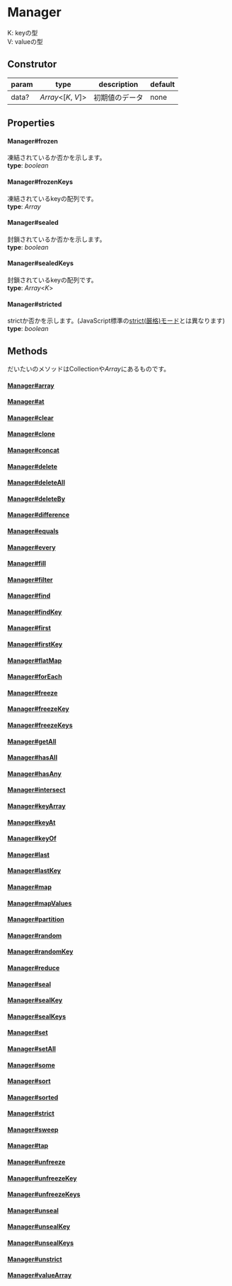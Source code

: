 # Manager
K: keyの型  
V: valueの型

## Construtor 
**param**|**type**|**description**|**default**  
---|---|---|---  
data?|*Array*<[*K*, *V*]>|初期値のデータ|none

## Properties

#### Manager#frozen
凍結されているか否かを示します。  
**type**: *boolean*

#### Manager#frozenKeys
凍結されているkeyの配列です。  
**type**: *Array*<K>

#### Manager#sealed
封鎖されているか否かを示します。  
**type**: *boolean*

#### Manager#sealedKeys
封鎖されているkeyの配列です。  
**type**: *Array*<*K*>

#### Manager#stricted
strictか否かを示します。(JavaScript標準の[strict(厳格)モード](https://developer.mozilla.org/ja/docs/Web/JavaScript/Reference/Strict_mode)とは異なります)  
**type**: *boolean*

## Methods
だいたいのメソッドはCollectionや*Array*にあるものです。

#### [Manager#array](https://github.com/Mametaro-discord/DataManager/blob/docs/Manager/methods/array.md)

#### [Manager#at](https://github.com/Mametaro-discord/DataManager/blob/docs/Manager/methods/at.md)

#### [Manager#clear](https://github.com/Mametaro-discord/DataManager/blob/docs/Manager/methods/clear.md)

#### [Manager#clone](https://github.com/Mametaro-discord/DataManager/blob/docs/Manager/methods/clone.md)

#### [Manager#concat](https://github.com/Mametaro-discord/DataManager/blob/docs/Manager/methods/concat.md)

#### [Manager#delete](https://github.com/Mametaro-discord/DataManager/blob/docs/Manager/methods/delete.md)

#### [Manager#deleteAll](https://github.com/Mametaro-discord/DataManager/blob/docs/Manager/methods/deleteAll.md)

#### [Manager#deleteBy](https://github.com/Mametaro-discord/DataManager/blob/docs/Manager/methods/deleteBy.md)

#### [Manager#difference](https://github.com/Mametaro-discord/DataManager/blob/docs/Manager/methods/difference.md)

#### [Manager#equals](https://github.com/Mametaro-discord/DataManager/blob/docs/Manager/methods/equals.md)

#### [Manager#every](https://github.com/Mametaro-discord/DataManager/blob/docs/Manager/methods/every.md)

#### [Manager#fill](https://github.com/Mametaro-discord/DataManager/blob/docs/Manager/methods/fill.md)

#### [Manager#filter](https://github.com/Mametaro-discord/DataManager/blob/docs/Manager/methods/filter.md)

#### [Manager#find](https://github.com/Mametaro-discord/DataManager/blob/docs/Manager/methods/find.md)

#### [Manager#findKey](https://github.com/Mametaro-discord/DataManager/blob/docs/Manager/methods/findKey.md)

#### [Manager#first](https://github.com/Mametaro-discord/DataManager/blob/docs/Manager/methods/first.md)

#### [Manager#firstKey](https://github.com/Mametaro-discord/DataManager/blob/docs/Manager/methods/firstKey.md)

#### [Manager#flatMap](https://github.com/Mametaro-discord/DataManager/blob/docs/Manager/methods/flatMap.md)

#### [Manager#forEach](https://github.com/Mametaro-discord/DataManager/blob/docs/Manager/methods/forEach.md)

#### [Manager#freeze](https://github.com/Mametaro-discord/DataManager/blob/docs/Manager/methods/freeze.md)

#### [Manager#freezeKey](https://github.com/Mametaro-discord/DataManager/blob/docs/Manager/methods/freezeKey.md)

#### [Manager#freezeKeys](https://github.com/Mametaro-discord/DataManager/blob/docs/Manager/methods/freezeKeys.md)

#### [Manager#getAll](https://github.com/Mametaro-discord/DataManager/blob/docs/Manager/methods/getAll.md)

#### [Manager#hasAll](https://github.com/Mametaro-discord/DataManager/blob/docs/Manager/methods/hasAll.md)

#### [Manager#hasAny](https://github.com/Mametaro-discord/DataManager/blob/docs/Manager/methods/hasAny.md)

#### [Manager#intersect](https://github.com/Mametaro-discord/DataManager/blob/docs/Manager/methods/intersect.md)

#### [Manager#keyArray](https://github.com/Mametaro-discord/DataManager/blob/docs/Manager/methods/keyArray.md)

#### [Manager#keyAt](https://github.com/Mametaro-discord/DataManager/blob/docs/Manager/methods/keyAt.md)

#### [Manager#keyOf](https://github.com/Mametaro-discord/DataManager/blob/docs/Manager/methods/keyOf.md)

#### [Manager#last](https://github.com/Mametaro-discord/DataManager/blob/docs/Manager/methods/last.md)

#### [Manager#lastKey](https://github.com/Mametaro-discord/DataManager/blob/docs/Manager/methods/lastKey.md)

#### [Manager#map](https://github.com/Mametaro-discord/DataManager/blob/docs/Manager/methods/map.md)

#### [Manager#mapValues](https://github.com/Mametaro-discord/DataManager/blob/docs/Manager/methods/mapValues.md)

#### [Manager#partition](https://github.com/Mametaro-discord/DataManager/blob/docs/Manager/methods/partition.md)

#### [Manager#random](https://github.com/Mametaro-discord/DataManager/blob/docs/Manager/methods/random.md)

#### [Manager#randomKey](https://github.com/Mametaro-discord/DataManager/blob/docs/Manager/methods/randomKey.md)

#### [Manager#reduce](https://github.com/Mametaro-discord/DataManager/blob/docs/Manager/methods/reduce.md)

#### [Manager#seal](https://github.com/Mametaro-discord/DataManager/blob/docs/Manager/methods/seal.md)

#### [Manager#sealKey](https://github.com/Mametaro-discord/DataManager/blob/docs/Manager/methods/sealKey.md)

#### [Manager#sealKeys](https://github.com/Mametaro-discord/DataManager/blob/docs/Manager/methods/sealKeys.md)

#### [Manager#set](https://github.com/Mametaro-discord/DataManager/blob/docs/Manager/methods/set.md)

#### [Manager#setAll](https://github.com/Mametaro-discord/DataManager/blob/docs/Manager/methods/setAll.md)

#### [Manager#some](https://github.com/Mametaro-discord/DataManager/blob/docs/Manager/methods/some.md)

#### [Manager#sort](https://github.com/Mametaro-discord/DataManager/blob/docs/Manager/methods/sort.md)

#### [Manager#sorted](https://github.com/Mametaro-discord/DataManager/blob/docs/Manager/methods/sorted.md)

#### [Manager#strict](https://github.com/Mametaro-discord/DataManager/blob/docs/Manager/methods/strict.md)

#### [Manager#sweep](https://github.com/Mametaro-discord/DataManager/blob/docs/Manager/methods/sweep.md)

#### [Manager#tap](https://github.com/Mametaro-discord/DataManager/blob/docs/Manager/methods/tap.md)

#### [Manager#unfreeze](https://github.com/Mametaro-discord/DataManager/blob/docs/Manager/methods/unfreeze.md)

#### [Manager#unfreezeKey](https://github.com/Mametaro-discord/DataManager/blob/docs/Manager/methods/unfreezeKey.md)

#### [Manager#unfreezeKeys](https://github.com/Mametaro-discord/DataManager/blob/docs/Manager/methods/unfreezeKeys.md)

#### [Manager#unseal](https://github.com/Mametaro-discord/DataManager/blob/docs/Manager/methods/unseal.md)

#### [Manager#unsealKey](https://github.com/Mametaro-discord/DataManager/blob/docs/Manager/methods/unsealKey.md)

#### [Manager#unsealKeys](https://github.com/Mametaro-discord/DataManager/blob/docs/Manager/methods/unsealKeys)

#### [Manager#unstrict](https://github.com/Mametaro-discord/DataManager/blob/docs/Manager/methods/unstrict.md)

#### [Manager#valueArray](https://github.com/Mametaro-discord/DataManager/blob/docs/Manager/methods/valueArray.md)